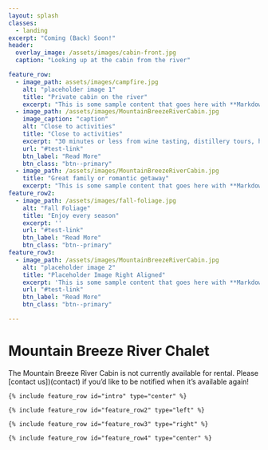 ```yaml
---
layout: splash
classes:
  - landing
excerpt: "Coming (Back) Soon!"
header:
  overlay_image: /assets/images/cabin-front.jpg
  caption: "Looking up at the cabin from the river"

feature_row:
  - image_path: assets/images/campfire.jpg
    alt: "placeholder image 1"
    title: "Private cabin on the river"
    excerpt: "This is some sample content that goes here with **Markdown** formatting."
  - image_path: /assets/images/MountainBreezeRiverCabin.jpg
    image_caption: "caption"
    alt: "Close to activities"
    title: "Close to activities"
    excerpt: "30 minutes or less from wine tasting, distillery tours, hiking, kayaking, climbing, Virginia's only 3 Michelin Starred restaurant, and more."
    url: "#test-link"
    btn_label: "Read More"
    btn_class: "btn--primary"
  - image_path: /assets/images/MountainBreezeRiverCabin.jpg
    title: "Great family or romantic getaway"
    excerpt: "This is some sample content that goes here with **Markdown** formatting."
feature_row2:
  - image_path: /assets/images/fall-foliage.jpg
    alt: "Fall Foliage"
    title: "Enjoy every season"
    excerpt: ''
    url: "#test-link"
    btn_label: "Read More"
    btn_class: "btn--primary"
feature_row3:
  - image_path: /assets/images/MountainBreezeRiverCabin.jpg
    alt: "placeholder image 2"
    title: "Placeholder Image Right Aligned"
    excerpt: 'This is some sample content that goes here with **Markdown** formatting. Right aligned with `type="right"`'
    url: "#test-link"
    btn_label: "Read More"
    btn_class: "btn--primary"

---
```


# Mountain Breeze River Chalet

The Mountain Breeze River Cabin is not currently available for rental. Please [contact us])(contact) if you’d like to be notified when it’s available again!

    {% include feature_row id="intro" type="center" %}

<!--    {% include feature_row %} -->

    {% include feature_row id="feature_row2" type="left" %}

    {% include feature_row id="feature_row3" type="right" %}

    {% include feature_row id="feature_row4" type="center" %}

<!--
* Looking for mountain lodging?
* Yearn for the peacefulness of the Shenandoah River?
* Searching for a secluded place for your honeymoon?
* How about a special anniversary get-away?
* Or, do you just need some relaxation time?
* Want to do some fishing?
* Visit nearby Blue Ridge Wineries?
* Relax in a hot tub under the stars?

Our cabin is the PERFECT place to enjoy the beauty and splendor of the Blue Ridge Mountains and the Shenandoah River.
-->

